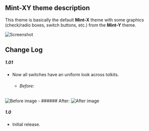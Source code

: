 ## Mint-XY theme description

This theme is basically the default **Mint-X** theme with some graphics (check/radio boxes, switch buttons, etc.) from the **Mint-Y** theme.

![Screenshot](https://raw.githubusercontent.com/Odyseus/CinnamonTools/master/Themes/Mint-XY/screenshot.png "Screenshot")

## Change Log

##### 1.01
- Now all switches have an uniform look across tolkits.

    - ###### Before:
![Before image](https://dl.dropboxusercontent.com/u/5194280/0PublishedCinnamonTools//CinnamonTools/0MiscFiles/Mint-XY-001.png "Before image")
    - ###### After:
![After image](https://dl.dropboxusercontent.com/u/5194280/0PublishedCinnamonTools//CinnamonTools/0MiscFiles/Mint-XY-002.png "After image")

##### 1.0
- Initial release.

